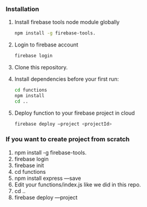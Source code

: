 ### Installation
1.  Install firebase tools node module globally
    ```bash
    npm install -g firebase-tools.
    ```
1.  Login to firebase account
    ```bash
    firebase login
    ```
1.  Clone this repository.
1.  Install dependencies before your first run:

    ```bash
    cd functions
    npm install
    cd ..
    ```
1. Deploy function to your firebase project in cloud
    ```bash
    firebase deploy —project <projectId>
    ```

### If you want to create project from scratch

1. npm install -g firebase-tools.  
1. firebase login	
1. firebase init	
1. cd functions		 
1. npm install express —save
1. Edit your functions/index.js like we did in this repo.
1. cd ..
1. firebase deploy —project <projectId>   